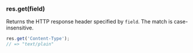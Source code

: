 <h3 id='res.get'>res.get(field)</h3>

Returns the HTTP response header specified by `field`.
The match is case-insensitive.

~~~js
res.get('Content-Type');
// => "text/plain"
~~~
